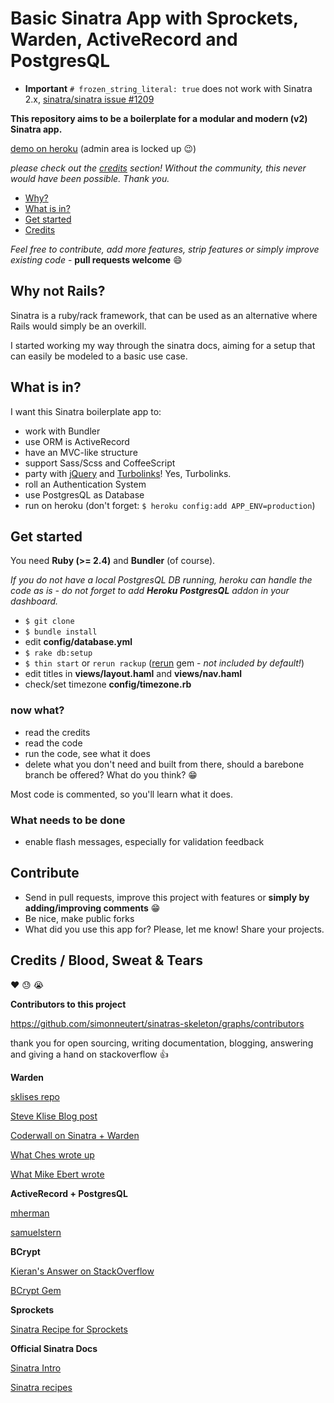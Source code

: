 # Basic Sinatra App with Sprockets, Warden, ActiveRecord and PostgresQL

* __Important__ `# frozen_string_literal: true` does not work with Sinatra 2.x, [sinatra/sinatra issue #1209](https://github.com/mikel/mail/issues/1209)

**This repository aims to be a boilerplate for a modular and modern (v2) Sinatra app.**

[demo on heroku](https://sinatras-skeleton.herokuapp.com) (admin area is locked up :wink:)

*please check out the [credits](#credits) section! Without the community, this never would have been possible. Thank you.*

* [Why?](#why)
* [What is in?](#what)
* [Get started](#start)
* [Credits](#credits)

*Feel free to contribute, add more features, strip features or simply improve existing code* - __pull requests welcome__ :smile:

## <a name="why"></a>Why not Rails?

Sinatra is a ruby/rack framework, that can be used as an alternative where Rails would simply be an overkill.

I started working my way through the sinatra docs, aiming for a setup that can easily be modeled to a basic use case.

## <a name="what"></a>What is in?

I want this Sinatra boilerplate app to:

* work with Bundler
* use ORM is ActiveRecord
* have an MVC-like structure
* support Sass/Scss and CoffeeScript
* party with [jQuery](http://jquery.com) and [Turbolinks](https://github.com/turbolinks/turbolinks)! Yes, Turbolinks.
* roll an Authentication System
* use PostgresQL as Database
* run on heroku (don't forget: `$ heroku config:add APP_ENV=production`)


## <a name="start"></a>Get started
You need **Ruby (>= 2.4)** and **Bundler** (of course).

_If you do not have a local PostgresQL DB running, heroku can handle the code as is - do not forget to add **Heroku PostgresQL** addon in your dashboard._

* `$ git clone`
* `$ bundle install`
* edit __config/database.yml__
* `$ rake db:setup`
* `$ thin start` or `rerun rackup` ([rerun](https://github.com/alexch/rerun) gem - _not included by default!_)
* edit titles in __views/layout.haml__ and __views/nav.haml__
* check/set timezone __config/timezone.rb__



### now what?
* read the credits
* read the code
* run the code, see what it does
* delete what you don't need and built from there, should a barebone branch be offered? What do you think? :grin:

Most code is commented, so you'll learn what it does.

### What needs to be done
* enable flash messages, especially for validation feedback

## Contribute
* Send in pull requests, improve this project with features or **simply by adding/improving comments** :grin:
* Be nice, make public forks
* What did you use this app for? Please, let me know! Share your projects.

## <a name="credits"></a>Credits / Blood, Sweat & Tears
:heart: :sweat: :sob:

**Contributors to this project**

https://github.com/simonneutert/sinatras-skeleton/graphs/contributors

thank you for open sourcing, writing documentation, blogging, answering and giving a hand on stackoverflow :thumbsup:

**Warden**

[sklises repo](https://github.com/sklise/sinatra-warden-example)

[Steve Klise Blog post](https://sklise.com/2013/03/08/sinatra-warden-auth/)

[Coderwall on Sinatra + Warden](https://coderwall.com/p/ellbgw/sinatra-authentication-with-warden)

[What Ches wrote up](https://gist.github.com/ches/243611)

[What Mike Ebert wrote](http://mikeebert.tumblr.com/post/27097231613/wiring-up-warden-sinatra)

**ActiveRecord + PostgresQL**

[mherman](http://mherman.org/blog/2013/06/08/designing-with-class-sinatra-plus-postgresql-plus-heroku/#.WKrnsxiX_-k)

[samuelstern](https://samuelstern.wordpress.com/2012/11/28/making-a-simple-database-driven-website-with-sinatra-and-heroku/)

**BCrypt**

[Kieran's Answer on StackOverflow](http://stackoverflow.com/questions/39525723/bcrypterrorsinvalidhash-error-in-rails/39526561#39526561)

[BCrypt Gem](https://github.com/codahale/bcrypt-ruby#how-to-use-bcrypt-ruby-in-general)

**Sprockets**

[Sinatra Recipe for Sprockets](http://recipes.sinatrarb.com/p/asset_management/sprockets)

**Official Sinatra Docs**

[Sinatra Intro](http://www.sinatrarb.com/intro.html)

[Sinatra recipes](http://recipes.sinatrarb.com/)
